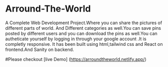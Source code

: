 # Arround-The-World
A Complete Web Development Project.Where you can share the pictures of different parts of world.
And Different categories as well.You can save pins posted by different users and you can download
the pins as well.You can autheticate yourself by logging in through your google account .It is completly responsive.
It has been built using html,tailwind css and React on frontend.And Sanity on backend.


#Please checkout [live Demo] (https://arroundtheworld.netlify.app/)

